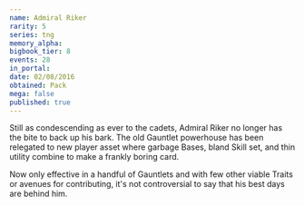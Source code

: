 ```yaml
---
name: Admiral Riker
rarity: 5
series: tng
memory_alpha:
bigbook_tier: 8
events: 28
in_portal:
date: 02/08/2016
obtained: Pack
mega: false
published: true
---
```


Still as condescending as ever to the cadets, Admiral Riker no longer has the bite to back up his bark. The old Gauntlet powerhouse has been relegated to new player asset where garbage Bases, bland Skill set, and thin utility combine to make a frankly boring card.

Now only effective in a handful of Gauntlets and with few other viable Traits or avenues for contributing, it's not controversial to say that his best days are behind him.

